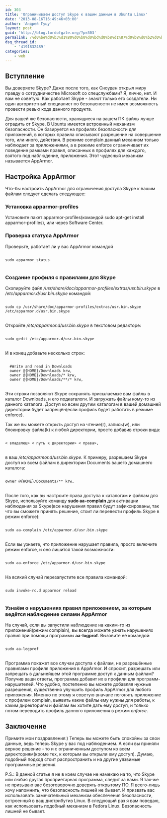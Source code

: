 ```yaml
---
id: 303
title: 'Ограничиваем доступ Skype к вашим данным в Ubuntu Linux'
date: '2013-08-16T16:49:46+03:00'
author: 'Андрей Гуцу'
layout: post
guid: 'http://blog.lordofgale.org/?p=303'
permalink: /%d0%be%d0%b3%d1%80%d0%b0%d0%bd%d0%b8%d1%87%d0%b8%d0%b2%d0%b0%d0%b5%d0%bc-%d0%b4%d0%be%d1%81%d1%82%d1%83%d0%bf-skype-%d0%ba-%d0%b2%d0%b0%d1%88%d0%b8%d0%bc-%d0%b4%d0%b0%d0%bd%d0%bd%d1%8b%d0%bc-%d0%b2-ub/
dsq_thread_id:
    - '4191832489'
categories:
    - web
---
```


<h2> Вступление </h2>
<p>Вы доверяете Skype? Даже после того, как Сноуден открыл миру правду о сотрудничестве Microsoft со спецслужбами? Я, лично, нет. И вам не советую. Как работает Skype - знают только его создатели. Ни один авторитетный специалист по безопасности не имел возможность провести ревью кода данного продукта.</p>
<!--more-->
<p>Для вашей же безопасности, хранящиеся на вашем ПК файлы лучше оградить от Skype. В Ubuntu имеется встроенный механизм безопасности. Он базируется на профилях безопасности для приложений, в которых правила описывают разрешение на совершение того, или иного, действия. В режиме complain данный механизм только наблюдает за приложениями, а в режиме enforce ограничивает их поведение рамками правил, описанных в профилях для каждого, взятого под наблюдение, приложения. Этот чудесный механизм называется AppArmor.</p>

<h2>Настройка AppArmor</h2>
<p>Что-бы настроить AppArmor для ограничения доступа Skype к вашим файлам следует сделать следующее:</p>
<h3>Установка apparmor-profiles</h3>
Установите пакет apparmor-profiles(командой sudo apt-get install apparmor-profiles), или через Software Center.
<h3> Проверка статуса AppArmor </h3>
Проверьте, работает ли у вас AppArmor командой
<pre>
<code class='bash'>
sudo apparmor_status
</code>
</pre>
<h3>Создание профиля с правилами для Skype</h3>
<p>Скопируйте файл <i>/usr/share/doc/apparmor-profiles/extras/usr.bin.skype</i> в <i>/etc/apparmor.d/usr.bin.skype</i> командой:
<pre>
<code class='bash'>
sudo cp /usr/share/doc/apparmor-profiles/extras/usr.bin.skype /etc/apparmor.d/usr.bin.skype
</code>
</pre>
</p>

<p>Откройте <i>/etc/apparmor.d/usr.bin.skype</i> в текстовом редакторе:
<pre>
<code class='bash'>
sudo gedit /etc/apparmor.d/usr.bin.skype
</code>
</pre>

</p><p>И в конец добавьте несколько строк:
<pre>
<code class='bash'>
  #Write and read in Downloads
  owner @{HOME}/Downloads krw,
  owner @{HOME}/Downloads/* krw,
  owner @{HOME}/Downloads/**/* krw,
</code>
</pre>

</p><p>Эти строки позволяют Skype сохранять присылаемые вам файлы в каталог Downloads, и его подкаталоги. И загружать файлы кому-то из данного каталога. Доступ ко всем другим каталогам в вашей домашней директории будет запрещён(если профиль будет работать в режиме enforce).</p>

<p>Так же вы можете открыть доступ на чтение(r), запись(w), или блокировку файла(k) к любой директории, просто добавив строки вида:
<pre>
<code class='bash'>
< владелец> < путь к директории> < права>,
</code>
</pre>
в ваш  <i>/etc/apparmor.d/usr.bin.skype</i>. К примеру, разрешаем Skype доступ ко всем файлам в директории Documents вашего домашнего каталога:</p>
<pre>
<code class='bash'>
owner @{HOME}/Documents/** krw,
</code>
</pre>
<p>После того, как вы настроите права доступа к каталогам и файлам для Skype, используйте команду <b>sudo aa-complain</b> для активации наблюдения за Skype(все нарушения правил будут зафиксированы, так что вы сможете принять решение, стоит ли перевести профиль Skype в режим enforce):
<pre>
<code class='bash'>
sudo aa-complain /etc/apparmor.d/usr.bin.skype
</code>
</pre>
</p>
<p>Если вы узнаете, что приложение нарушает правила, просто включите режим enforce, и оно лишится такой возможности:
<pre>
<code class='bash'>
sudo aa-enforce /etc/apparmor.d/usr.bin.skype
</code>
</pre>
</p>
<p>На всякий случай перезапустите все правила командой:
<pre>
<code class='bash'>
sudo invoke-rc.d apparmor reload
</code>
</pre>
</p>
<h3> Узнаём о нарушениях правил приложением, за которым ведётся наблюдение силами AppArmor</h3>
<p>На случай, если вы запустили наблюдение на каким-то из приложений(режим complain), вы всегда можете узнать нарушениях правил при помощи программы <b>aa-logprof</b>. Вызовите её командой:
<pre>
<code class='bash'>
sudo aa-logprof
</code>
</pre>
</p>
<p>Программа покажет все случаи доступа к файлам, не разрешённые правилами профиля приложения в AppArmor. И спросит, разрешать или запрещать в дальнейшем этой программе доступ к данным файлам? Получив ваши ответы, программа добавит их в профили для программ-нарушителей. Что удобно, постепенно вы можете добавляя нужные разрешения, существенно улучшить профиль AppArmor для любого приложения. Именно по этому я советую вначале погонять приложение с профилем complain, выявить какие файлы ему нужны для работы, к каким директориям и файлам вы хотите дать ему доступ, и только потом переводить профиль данного приложения в режим <i>enforce</i>.
</p>
<h2>Заключение</h2>
<p>Примите мои поздравления:) Теперь вы можете быть спокойны за свои данные, ведь теперь Skype у вас под наблюдением. А если вы приняли верное решение - то и с ограниченным доступом ко всем директориям(кроме тех, к которым вы открыли ему доступ). Думаю, подобный подход стоит распространить и на другие уязвимые программные решения.</p>
<p>P.S.: В данной статье я не в коем случае не намекаю на то, что Skype или любая другая проприетарная программа, следит за вами. Я так-же не призываю вас безоговорочно доверять открытому ПО. Я всего-лишь хочу напомнить, что безопасность лишней не бывает. И призвать вас использовать замечательный механизм обеспечения безопасности, встроенный в ваш дистрибутив Linux. В следующий раз я вам поведаю, как использовать подобный механизм в Fedora Linux. Безопасность лишней не бывает.</p>
